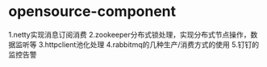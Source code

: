 # opensource-component
1.netty实现消息订阅消费
2.zookeeper分布式锁处理，实现分布式节点操作，数据监听等
3.httpclient池化处理
4.rabbitmq的几种生产/消费方式的使用
5.钉钉的监控告警

